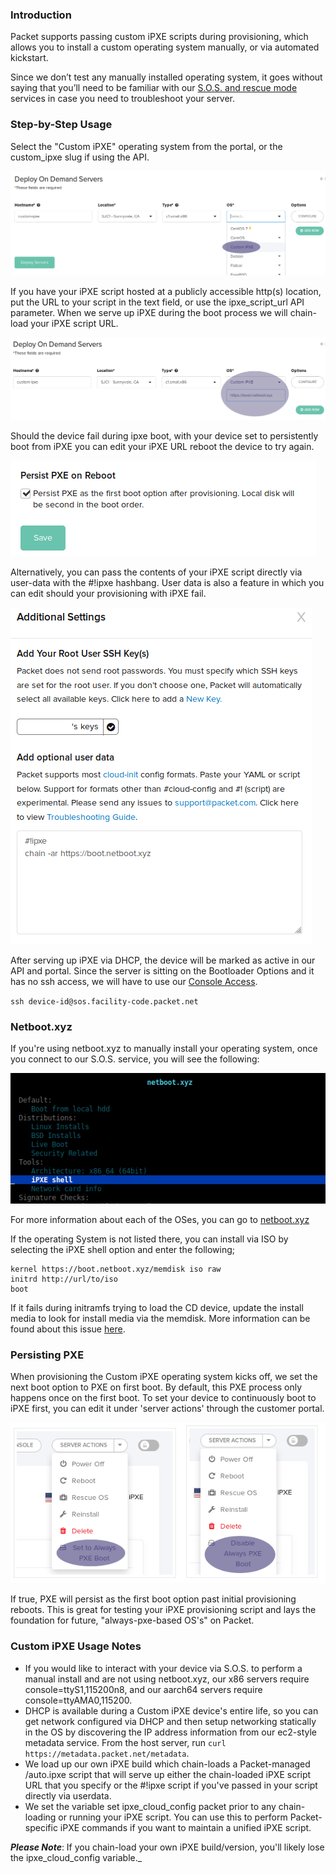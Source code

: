 <!--<meta>
{
    "title":"Custom PXE",
    "description":"Setting Up & Using Custom PXE on Packet",
    "date": "09/20/2019",
    "tag":["iPxe", "Custom OS", "Custom PXE"]
}
</meta>-->

### Introduction

Packet supports passing custom iPXE scripts during provisioning, which allows you to install a custom operating system manually, or via automated kickstart.

Since we don’t test any manually installed operating system, it goes without saying that you’ll need to be familiar with our [S.O.S. and rescue mode](https://support.packet.com/kb/articles/rescue-mode) services in case you need to troubleshoot your server.

### Step-by-Step Usage

Select the "Custom iPXE" operating system from the portal, or the custom_ipxe slug if using the API.

![deploy iPXE 1](/images/custom-ipxe/Deploy-iPXE-1.png)

If you have your iPXE script hosted at a publicly accessible http(s) location, put the URL to your script in the text field, or use the ipxe_script_url API parameter. When we serve up iPXE during the boot process we will chain-load your iPXE script URL.  

![deploy iPXE 2](/images/custom-ipxe/Deploy-iPXE-2.png)

Should the device fail during ipxe boot, with your device set to persistently boot from iPXE you can edit your iPXE URL  reboot the device to try again.

![deploy options 2](/images/custom-ipxe/Deploy-Options-2.png)

Alternatively, you can pass the contents of your iPXE script directly via user-data with the #!ipxe hashbang. User data is also a feature in which you can edit should your provisioning with iPXE fail.

![deploy options 1](/images/custom-ipxe/Deploy-Options-1.png)

After serving up iPXE via DHCP, the device will be marked as active in our API and portal. Since the server is sitting on the Bootloader Options and it has no ssh access, we will have to use our [Console Access](/product/servers/how-to-deploy/sos-serial-over-ssh.md).

`ssh device-id@sos.facility-code.packet.net`

### Netboot.xyz

If you're using netboot.xyz to manually install your operating system, once you connect to our S.O.S. service, you will see the following:

![netboot.xyz](/images/custom-ipxe/Netboot.xyz.png)

For more information about each of the OSes, you can go to [netboot.xyz](https://netboot.xyz/)

If the operating System is not listed there, you can install via ISO by selecting the iPXE shell option and enter the following;

```
kernel https://boot.netboot.xyz/memdisk iso raw
initrd http://url/to/iso
boot
```

If it fails during initramfs trying to load the CD device, update the install media to look for install media via the memdisk. More information can be found about this issue [here](https://www.reversengineered.com/2016/01/07/booting-linux-isos-with-memdisk-and-ipxe/).

### Persisting PXE

When provisioning the Custom iPXE operating system kicks off, we set the next boot option to PXE on first boot.  By default, this PXE process only happens once on the first boot. To set your device to continuously boot to iPXE first, you can edit it under 'server actions' through the customer portal.

![](/images/custom-ipxe/Persisting-PXE.png)

If true, PXE will persist as the first boot option past initial provisioning reboots. This is great for testing your iPXE provisioning script and lays the foundation for future, "always-pxe-based OS's" on Packet.

### Custom iPXE Usage Notes

*   If you would like to interact with your device via S.O.S. to perform a manual install and are not using netboot.xyz, our x86 servers require console=ttyS1,115200n8, and our aarch64 servers require console=ttyAMA0,115200.
*   DHCP is available during a Custom iPXE device's entire life, so you can get network configured via DHCP and then setup networking statically in the OS by discovering the IP address information from our ec2-style metadata service. From the host server, run `curl https://metadata.packet.net/metadata`.
*   We load up our own iPXE build which chain-loads a Packet-managed /auto.ipxe script that will serve up either the chain-loaded iPXE script URL that you specify or the #!ipxe script if you've passed in your script directly via userdata.
*   We set the variable set ipxe\_cloud\_config packet prior to any chain-loading or running your iPXE script. You can use this to perform Packet-specific iPXE commands if you want to maintain a unified iPXE script.

**_Please Note_**: If you chain-load your own iPXE build/version, you'll likely lose the ipxe_cloud_config variable._
